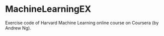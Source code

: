 # MachineLearningEX
Exercise code of Harvard Machine Learning online course on Coursera (by Andrew Ng).
